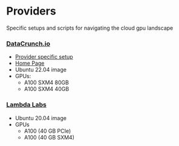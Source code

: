 # Providers

Specific setups and scripts for navigating the cloud gpu landscape

### [DataCrunch.io](./datacrunch/README.md)

- [Provider specific setup](./datacrunch/setup.sh)
- [Home Page](https://datacrunch.io)
- Ubuntu 22.04 image
- GPUs:
  - A100 SXM4 80GB
  - A100 SXM4 40GB

### [Lambda Labs](https://cloud.lambdalabs.com)

- Ubuntu 20.04 image
- GPUs 
  - A100 (40 GB PCIe)
  - A100 (40 GB SXM4)


